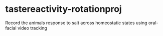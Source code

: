 # tastereactivity-rotationproj
Record the animals response to salt across homeostatic states using oral-facial video tracking
